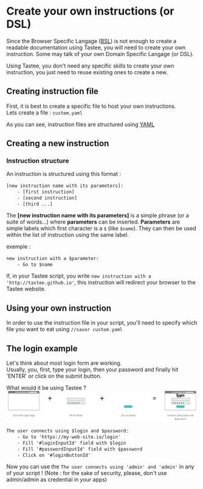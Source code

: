 # Create your own instructions (or DSL)

Since the Browser Specific Langage ([BSL](./main-bsl.md)) is not enough to create a readable documentation using Tastee, you will need to create your own instruction. Some may talk of your own Domain Specific Langage (or DSL).

Using Tastee, you don't need any specific skills to create your own instruction, you just need to reuse existing ones to create a new.

## Creating instruction file

First, it is best to create a specific file to host your own instructions.  
Lets create a file : `custom.yaml`

As you can see, instruction files are structured using [YAML](https://fr.wikipedia.org/wiki/YAML)

## Creating a new instruction

### Instruction structure

An instruction is structured using this format :
```
[new instruction name with its parameters]:
    - [first instruction]
    - [second instruction]
    - [third ...]
```
The **[new instruction name with its parameters]** is a simple phrase (or a suite of words...) where **parameters** can be inserted.
**Parameters** are simple labels which first character is a `$` (like `$name`). They can then be used within the list of instruction using the same label.

exemple : 
```
new instruction with a $parameter:
    - Go to $name
```

If, in your Tastee script, you write `new instruction with a 'http://tastee.github.io'`, this instruction will redirect your browser to the Tastee website.

## Using your own instruction

In order to use the instruction file in your script, you'll need to specify which file you want to eat using `//savor custom.yaml`

## The login example

Let's think about most login form are working.  
Usually, you, first, type your login, then your password and finally hit 'ENTER' or click on the submit button.  

What would it be using Tastee ?  
![Login Example](../img/example.png)

```
The user connects using $login and $password:
    - Go to 'https://my-web-site.io/login'
    - Fill '#loginInputId' field with $login
    - Fill '#passwordInputId' field with $password
    - Click on '#loginButtonId'
```

Now you can use the `The user connects using 'admin' and 'admin'` in any of your script !
(Note : for the sake of security, please, don't use admin/admin as credential in your apps)
